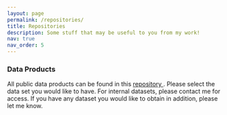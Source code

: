 ```yaml
---
layout: page
permalink: /repositories/
title: Repositories
description: Some stuff that may be useful to you from my work!
nav: true
nav_order: 5
---
```


### Data Products 

All public data products can be found in this <a href='https://www.astr.tohoku.ac.jp/~bovornpratch.v/'> repository </a>.  Please select the data set you would like to have. For internal datasets, please contact me for access. If you have any dataset you would like to obtain in addition, please let me know.